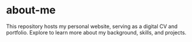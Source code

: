 # about-me
This repository hosts my personal website, serving as a digital CV and portfolio. Explore to learn more about my background, skills, and projects.

